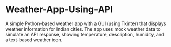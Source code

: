 # Weather-App-Using-API
A simple Python-based weather app with a GUI (using Tkinter) that displays weather information for Indian cities. The app uses mock weather data to simulate an API response, showing temperature, description, humidity, and a text-based weather icon.
